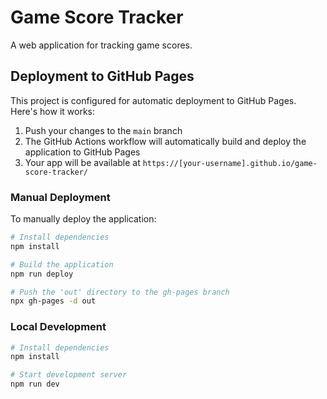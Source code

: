 # Game Score Tracker

A web application for tracking game scores.

## Deployment to GitHub Pages

This project is configured for automatic deployment to GitHub Pages. Here's how it works:

1. Push your changes to the `main` branch
2. The GitHub Actions workflow will automatically build and deploy the application to GitHub Pages
3. Your app will be available at `https://[your-username].github.io/game-score-tracker/`

### Manual Deployment

To manually deploy the application:

```bash
# Install dependencies
npm install

# Build the application
npm run deploy

# Push the 'out' directory to the gh-pages branch
npx gh-pages -d out

```


### Local Development

```bash
# Install dependencies
npm install

# Start development server
npm run dev
``` 